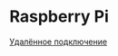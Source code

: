 # Raspberry Pi

[Удалённое подключение](Raspberry%20Pi/%D0%A3%D0%B4%D0%B0%D0%BB%D0%B5%CC%88%D0%BD%D0%BD%D0%BE%D0%B5%20%D0%BF%D0%BE%D0%B4%D0%BA%D0%BB%D1%8E%D1%87%D0%B5%D0%BD%D0%B8%D0%B5.md)
